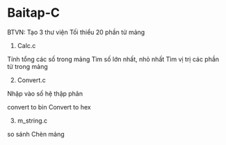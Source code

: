 # Baitap-C

BTVN: Tạo 3 thư viện
Tối thiểu 20 phần tử mảng

1. Calc.c

Tính tổng các số trong mảng
Tìm số lớn nhất, nhỏ nhất
Tìm vị trị các phần tử trong mảng

2. Convert.c

Nhập vào số hệ thập phân

convert to bin
Convert to hex

3. m_string.c

so sánh
Chèn mảng
